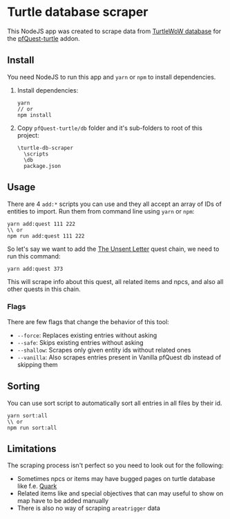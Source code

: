 # Turtle database scraper
This NodeJS app was created to scrape data from [TurtleWoW database](https://database.turtle-wow.org/) for the [pfQuest-turtle](https://github.com/shagu/pfQuest-turtle) addon.

## Install
You need NodeJS to run this app and `yarn` or `npm` to install dependencies.

1. Install dependencies:
    ```
    yarn
    // or
    npm install
    ```
1. Copy `pfQuest-turtle/db` folder and it's sub-folders to root of this project:
    ```
    \turtle-db-scraper
      \scripts
      \db
      package.json
    ```


## Usage

There are 4 `add:*` scripts you can use and they all accept an array of IDs of entities to import. Run them from command line using `yarn` or `npm`:

```
yarn add:quest 111 222
\\ or
npm run add:quest 111 222
```

So let's say we want to add the [The Unsent Letter](https://database.turtle-wow.org/?quest=373) quest chain, we need to run this command:

```
yarn add:quest 373
```

This will scrape info about this quest, all related items and npcs, and also all other quests in this chain.

### Flags

There are few flags that change the behavior of this tool:

- `--force`: Replaces existing entries without asking
- `--safe`: Skips existing entries without asking
- `--shallow`: Scrapes only given entity ids without related ones
- `--vanilla`: Also scrapes entries present in Vanilla pfQuest db instead of skipping them

## Sorting

You can use sort script to automatically sort all entries in all files by their id.

```
yarn sort:all
\\ or
npm run sort:all
```

## Limitations

The scraping process isn't perfect so you need to look out for the following:

- Sometimes npcs or items may have bugged pages on turtle database like f.e. [Quark](https://database.turtle-wow.org/?npc=80601)
- Related items like and special objectives that can may useful to show on map have to be added manually
- There is also no way of scraping `areatrigger` data
